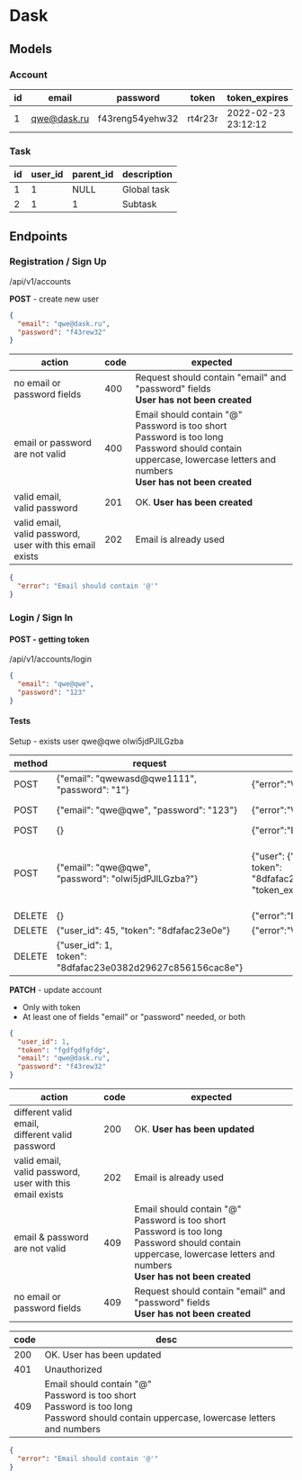 # Dask

## Models

### Account

| id  | email       | password        | token   | token_expires       |
|-----|-------------|-----------------|---------|---------------------|
| 1   | qwe@dask.ru | f43reпg54yehw32 | rt4r23r | 2022-02-23 23:12:12 |

### Task

| id  | user_id | parent_id | description |
|-----|---------|-----------|-------------|
| 1   | 1       | NULL      | Global task |
| 2   | 1       | 1         | Subtask     |

## Endpoints

### Registration / Sign Up

/api/v1/accounts

**POST** - create new user
```json
{
  "email": "qwe@dask.ru",
  "password": "f43rew32"
}
```
| action                                                            | code | expected                                                                                                                                                                             |
|-------------------------------------------------------------------|------|--------------------------------------------------------------------------------------------------------------------------------------------------------------------------------------|
| no email or password fields                                       | 400  | Request should contain "email" and "password" fields<br/>__User has not been created__                                                                                               |
| email or password are not valid                                   | 400  | Email should contain "@" <br/> Password is too short<br/>Password is too long<br/>Password should contain uppercase, lowercase letters and numbers<br/>__User has not been created__ |
| valid email,<br/>valid password                                   | 201  | OK. __User has been created__                                                                                                                                                        |
| valid email,<br/>valid password,<br/> user with this email exists | 202  | Email is already used                                                                                                                                                                |

```json
{
  "error": "Email should contain '@'"
}
```

### Login / Sign In
#### POST - getting token
/api/v1/accounts/login
```json
{
  "email": "qwe@qwe",
  "password": "123"
}
```

#### Tests
Setup - exists user qwe@qwe oIwi5jdPJlLGzba

| method | request                                                         | response                                                                                                         | code | desc                                                                 |
|--------|-----------------------------------------------------------------|------------------------------------------------------------------------------------------------------------------|------|----------------------------------------------------------------------|
| POST   | {"email": "qwewasd@qwe1111", "password": "1"}                   | {"error":"Wrong email or password"}                                                                              | 400  | wrong email                                                          |
| POST   | {"email": "qwe@qwe", "password": "123"}                         | {"error":"Wrong email or password"}                                                                              | 400  | wrong password                                                       |
| POST   | {}                                                              | {"error":"Bad request"}                                                                                          | 400  | Bad request                                                          |
| POST   | {"email": "qwe@qwe",<br/>"password": "oIwi5jdPJlLGzba?"}        | {"user": {"id": 1}, <br/>token": "8dfafac23e0382d29627c856156cac8e",<br/>"token_expires": "2022-02-03 23:20:10"} | 201  | OK. User has been logged in. <br/>token_expires - datetime in future |
| DELETE | {}                                                              | {"error":"Bad request"}                                                                                          | 400  | Bad request                                                          |
| DELETE | {"user_id": 45, "token": "8dfafac23e0e"}                        | {"error":"Wrong user ID or token"}                                                                               | 404  | Wrong token                                                          |
| DELETE | {"user_id": 1, <br/>token": "8dfafac23e0382d29627c856156cac8e"} |                                                                                                                  | 200  | OK. User has been logged out                                         |

**PATCH** - update account
* Only with token
* At least one of fields "email" or "password" needed, or both
```json
{
  "user_id": 1,
  "token": "fgdfgdfgfdg",
  "email": "qwe@dask.ru",
  "password": "f43rew32"
}
```

| action                                                            | code | expected                                                                                                                                                                             |
|-------------------------------------------------------------------|------|--------------------------------------------------------------------------------------------------------------------------------------------------------------------------------------|
| different valid email,<br/>different valid password               | 200  | OK. __User has been updated__                                                                                                                                                        |
| valid email,<br/>valid password,<br/> user with this email exists | 202  | Email is already used                                                                                                                                                                |
| email & password are not valid                                    | 409  | Email should contain "@" <br/> Password is too short<br/>Password is too long<br/>Password should contain uppercase, lowercase letters and numbers<br/>__User has not been created__ |
| no email or password fields                                       | 409  | Request should contain "email" and "password" fields<br/>__User has not been created__                                                                                               |

| code | desc                                                                                                                                               |
|------|----------------------------------------------------------------------------------------------------------------------------------------------------|
| 200  | OK. User has been updated                                                                                                                          |
| 401  | Unauthorized                                                                                                                                       |
| 409  | Email should contain "@" <br/> Password is too short<br/>Password is too long<br/>Password should contain uppercase, lowercase letters and numbers |

```json
{
  "error": "Email should contain '@'"
}
```
